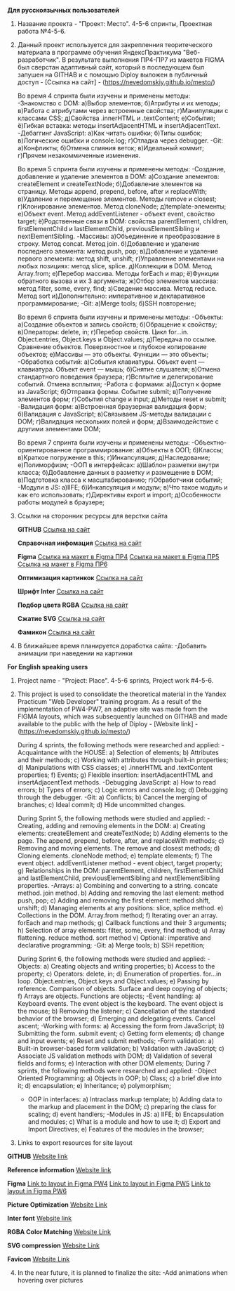**Для русскоязычных пользователей**

1. Название проекта - "Проект: Место". 4-5-6 спринты, Проектная работа №4-5-6.

2. Данный проект используется для закрепленния теоритеческого материала в программе обучения ЯндексПрактикума "Веб-разработчик". В результате выполнения ПР4-ПР7 из макетов FIGMA был сверстан адаптивный сайт, который в последующем был запушен на GITHAB и с помощью Diploy выложен в публичный доступ - [Ссылка на сайт] - (https://nevedomskiy.github.io/mesto/)

   Во время 4 спринта были изучены и применены методы:
   -Знакомство с DOM:
      а)Выбор элементов;
      б)Атрибуты и их методы;
      в)Работа с атрибутами через встроенные свойства;
      г)Манипуляции с классами CSS;
      д)Свойства .innerHTML и .textContent;
      е)События;
      ё)Гибкая вставка: методы insertAdjacentHTML и insertAdjacentText.
   -Дебаггинг JavaScript:
      а)Как читать ошибки;
      б)Типы ошибок;
      в)Логические ошибки и console.log;
      г)Отладка через debugger.
   -Git:
      а)Конфликты;
      б)Отмена слияния веток;
      в)Идеальный коммит;
      г)Прячем незакоммиченные изменения.

   Во время 5 спринта были изучены и применены методы:
   -Создание, добавление и удаление элементов в DOM:
      а)Создание элементов: createElement и createTextNode;
      б)Добавление элементов на страницу. Методы append, prepend, before, after и replaceWith;
      в)Удаление и перемещение элементов. Методы remove и closest;
      г)Клонирование элементов. Метод cloneNode;
      д)template-элементы;
      е)Объект event. Метод addEventListener - объект event, свойство target;
      ё)Родственные связи в DOM: свойства parentElement, children, firstElementChild и lastElementChild, previousElementSibling и nextElementSibling.
   -Массивы:
      а)Объединение и преобразование в строку. Метод concat. Метод join.
      б)Добавление и удаление последнего элемента: метод push, pop;
      в)Добавление и удаление первого элемента: метод shift, unshift;
      г)Управление элементами на любых позициях: метод slice, splice.
      д)Коллекции в DOM. Метод Array.from;
      е)Перебор массива. Методы forEach и map;
      ё)Функции обратного вызова и их 3 аргумента;
      ж)Отбор элементов массива: метод filter, some, every, find;
      з)Сведение массива. Метод reduce. Метод sort
      и)Дополнительно: императивное и декларативное программирование;
   -Git:
      а)Merge tools;
      б)SSH повторение;

   Во время 6 спринта были изучены и применены методы:
   -Объекты:
      а)Создание объектов и запись свойств;
      б)Обращение к свойству;
      в)Операторы: delete, in;
      г)Перебор свойств. Цикл for...in. Object.entries, Object.keys и Object.values;
      д)Передача по ссылке. Сравнение объектов. Поверхностное и глубокое копирование объектов;
      е)Массивы — это объекты. Функции — это объекты;
   -Обработка событий:
      а)События клавиатуры. Объект event — клавиатура. Объект event — мышь;
      б)Снятие слушателя;
      в)Отмена стандартного поведения браузера;
      г)Всплытие и делегирование событий. Отмена всплытия;
   -Работа с формами:
      а)Доступ к форме из JavaScript;
      б)Отправка формы. Событие submit;
      в)Получение элементов форм;
      г)События change и input;
      д)Методы reset и submit;
   -Валидация форм:
      а)Встроенная браузерная валидация форм;
      б)Валидация с JavaScript;
      в)Связываем JS-методы валидации с DOM;
      г)Валидация нескольких полей и форм;
      д)Взаимодействие с другими элементами DOM;

   Во время 7 спринта были изучены и применены методы:
   -Объектно-ориентированное программирование:
      а)Объекты в ООП;
      б)Классы;
      в)Краткое погружение в this;
      г)Инкапсуляция;
      д)Наследование;
      е)Полиморфизм;
   -ООП в интерфейсах:
      а)Шаблон разметки внутри класса;
      б)Добавление данных в разметку и размещение в DOM;
      в)Подготовка класса к масштабированию;
      г)Обработчики событий;
   -Модули в JS:
      а)IIFE;
      б)Инкапсуляция и модули;
      в)Что такое модуль и как его использовать;
      г)Директивы export и import;
      д)Особенности работы модулей в браузере;

3. Ссылки на сторонник ресурсы для верстки сайта

   **GITHUB**
   [Ссылка на сайт](https://github.com/Nevedomskiy)

   **Справочная инфомация**
   [Ссылка на сайт](https://developer.mozilla.org/ru/docs/Web/CSS)

   **Figma**
   [Ссылка на макет в Figma ПР4](https://www.figma.com/file/2cn9N9jSkmxD84oJik7xL7/JavaScript.-Sprint-4?t=ybH75czb5wz4FZfl-0)
   [Ссылка на макет в Figma ПР5](https://www.figma.com/file/bjyvbKKJN2naO0ucURl2Z0/JavaScript.-Sprint-5?node-id=50160%3A347&t=TaShR0ur8yKeeiY8-0)
   [Ссылка на макет в Figma ПР6](https://www.figma.com/file/kRVLKwYG3d1HGLvh7JFWRT/JavaScript.-Sprint-6?node-id=1124%3A73&t=VhJyIu7o9N4NzeNw-0)

   **Оптимизация картинкок**
   [Ссылка на сайт](https://tinypng.com/)

   **Шрифт Inter**
   [Ссылка на сайт](https://rsms.me/inter/)

   **Подбор цвета RGBA**
   [Ссылка на сайт](http://hex2rgba.devoth.com/)

   **Сжатие SVG**
   [Ссылка на сайт](https://jakearchibald.github.io/svgomg/)

   **Фамикон**
   [Ссылка на сайт](https://favicon.io/favicon-generator/)

4. В ближайшее время планируется доработка сайта:
   -Добавить анимации при наведении на картинки


**For English speaking users**

1. Project name - "Project: Place". 4-5-6 sprints, Project work #4-5-6.

2. This project is used to consolidate the theoretical material in the Yandex Practicum "Web Developer" training program. As a result of the implementation of PW4-PW7, an adaptive site was made from the FIGMA layouts, which was subsequently launched on GITHAB and made available to the public with the help of Diploy -
[Website link] - (https://nevedomskiy.github.io/mesto/)

   During 4 sprints, the following methods were researched and applied:
   -Acquaintance with the HOUSE:
      a) Selection of elements;
      b) Attributes and their methods;
      c) Working with attributes through built-in properties;
      d) Manipulations with CSS classes;
      e) .innerHTML and .textContent properties;
      f) Events;
      g) Flexible insertion: insertAdjacentHTML and insertAdjacentText methods.
   -Debugging JavaScript:
      a) How to read errors;
      b) Types of errors;
      c) Logic errors and console.log;
      d) Debugging through the debugger.
   -Git:
      a) Conflicts;
      b) Cancel the merging of branches;
      c) Ideal commit;
      d) Hide uncommitted changes.

   During Sprint 5, the following methods were studied and applied:
   -Creating, adding and removing elements in the DOM:
      a) Creating elements: createElement and createTextNode;
      b) Adding elements to the page. The append, prepend, before, after, and replaceWith methods;
      c) Removing and moving elements. The remove and closest methods;
      d) Cloning elements. cloneNode method;
      e) template elements;
      f) The event object. addEventListener method - event object, target property;
      g) Relationships in the DOM: parentElement, children, firstElementChild and lastElementChild, previousElementSibling and nextElementSibling properties.
   -Arrays:
      a) Combining and converting to a string. concate method. join method.
      b) Adding and removing the last element: method push, pop;
      c) Adding and removing the first element: method shift, unshift;
      d) Managing elements at any positions: slice, splice method.
      e) Collections in the DOM. Array.from method;
      f) Iterating over an array. forEach and map methods;
      g) Callback functions and their 3 arguments;
      h) Selection of array elements: filter, some, every, find method;
      u) Array flattening. reduce method. sort method
      v) Optional: imperative and declarative programming;
   -Git:
      a) Merge tools;
      b) SSH repetition;

   During Sprint 6, the following methods were studied and applied:
   -Objects:
      a) Creating objects and writing properties;
      b) Access to the property;
      c) Operators: delete, in;
      d) Enumeration of properties. for...in loop. Object.entries, Object.keys and Object.values;
      e) Passing by reference. Comparison of objects. Surface and deep copying of objects;
      f) Arrays are objects. Functions are objects;
   -Event handling:
      a) Keyboard events. The event object is the keyboard. The event object is the mouse;
      b) Removing the listener;
      c) Cancellation of the standard behavior of the browser;
      d) Emerging and delegating events. Cancel ascent;
   -Working with forms:
      a) Accessing the form from JavaScript;
      b) Submitting the form. submit event;
      c) Getting form elements;
      d) change and input events;
      e) Reset and submit methods;
   -Form validation:
      a) Built-in browser-based form validation;
      b) Validation with JavaScript;
      c) Associate JS validation methods with DOM;
      d) Validation of several fields and forms;
      e) Interaction with other DOM elements;
   During 7 sprints, the following methods were researched and applied:
   -Object Oriented Programming:
      a) Objects in OOP;
      b) Class;
      c) a brief dive into it;
      d) encapsulation;
      e) Inheritance;
      e) polymorphism;
   - OOP in interfaces:
      a) Intraclass markup template;
      b) Adding data to the markup and placement in the DOM;
      c) preparing the class for scaling;
      d) event handlers;
   -Modules in JS:
      a) IIFE;
      b) Encapsulation and modules;
      c) What is a module and how to use it;
      d) Export and Import Directives;
      e) Features of the modules in the browser;


3. Links to export resources for site layout

**GITHUB**
[Website link](https://github.com/Nevedomskiy)

**Reference information**
[Website link](https://developer.mozilla.org/ru/docs/Web/CSS)

**Figma**
[Link to layout in Figma PW4](https://www.figma.com/file/2cn9N9jSkmxD84oJik7xL7/JavaScript.-Sprint-4?t=ybH75czb5wz4FZfl-0)
[Link to layout in Figma PW5](https://www.figma.com/file/bjyvbKKJN2naO0ucURl2Z0/JavaScript.-Sprint-5?node-id=50160%3A347&t=TaShR0ur8yKeeiY8-0)
[Link to layout in Figma PW6](https://www.figma.com/file/kRVLKwYG3d1HGLvh7JFWRT/JavaScript.-Sprint-6?node-id=1124%3A73&t=VhJyIu7o9N4NzeNw-0)

**Picture Optimization**
[Website Link](https://tinypng.com/)

**Inter font**
[Website link](https://rsms.me/inter/)

**RGBA Color Matching**
[Website Link](http://hex2rgba.devoth.com/)

**SVG compression**
[Website Link](https://jakearchibald.github.io/svgomg/)

**Favicon**
[Website Link](https://favicon.io/favicon-generator/)

4. In the near future, it is planned to finalize the site:
   -Add animations when hovering over pictures
